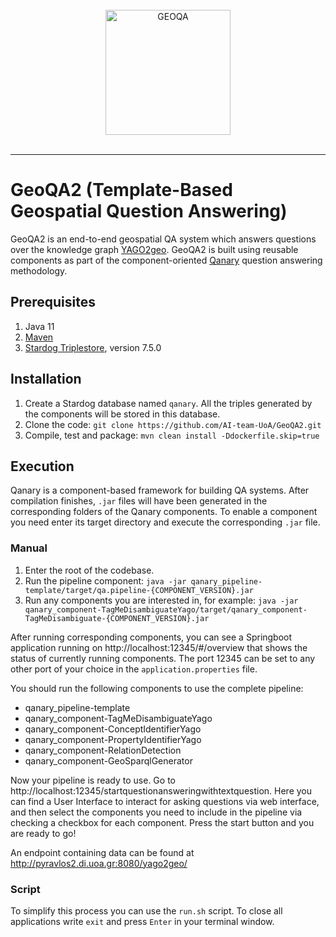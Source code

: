 <div align="center">
<br>
<img align="center" src="https://github.com/AI-team-UoA/GeoQA2/blob/main/GEOQA_logo.png?raw=true" alt="GEOQA" width="200"/>
</div>
<br>
<div align="center">
</div>

---

# GeoQA2 (Template-Based Geospatial Question Answering)

GeoQA2 is an end-to-end geospatial QA system which answers questions over the knowledge graph [YAGO2geo](https://yago2geo.di.uoa.gr/). GeoQA2 is built using reusable components as part of the component-oriented [Qanary](https://github.com/WDAqua/Qanary/) question answering methodology.

## Prerequisites
1. Java 11
2. [Maven](https://maven.apache.org)
3. [Stardog Triplestore](http://stardog.com/), version 7.5.0

## Installation

1. Create a Stardog database named `qanary`. All the triples generated by the components will be stored in this database.
2. Clone the code: `git clone https://github.com/AI-team-UoA/GeoQA2.git`
3. Compile, test and package: `mvn clean install -Ddockerfile.skip=true`

## Execution

Qanary is a component-based framework for building QA systems. After compilation finishes, `.jar` files will have been generated in the corresponding folders of the Qanary components. To enable a component you need enter its target directory and execute the corresponding `.jar` file.

### Manual

1. Enter the root of the codebase.
2. Run the pipeline component: `java -jar qanary_pipeline-template/target/qa.pipeline-{COMPONENT_VERSION}.jar`
3. Run any components you are interested in, for example: `java -jar qanary_component-TagMeDisambiguateYago/target/qanary_component-TagMeDisambiguate-{COMPONENT_VERSION}.jar`

After running corresponding components, you can see a Springboot application running on http://localhost:12345/#/overview that shows the status of currently running components. The port 12345 can be set to any other port of your choice in the `application.properties` file.

You should run the following components to use the complete pipeline:
- qanary_pipeline-template
- qanary_component-TagMeDisambiguateYago
- qanary_component-ConceptIdentifierYago
- qanary_component-PropertyIdentifierYago
- qanary_component-RelationDetection
- qanary_component-GeoSparqlGenerator

Now your pipeline is ready to use. Go to http://localhost:12345/startquestionansweringwithtextquestion. Here you can find a User Interface to interact for asking questions via web interface, and then select the components you need to include in the pipeline via checking a checkbox for each component. Press the start button and you are ready to go!

An endpoint containing data can be found at http://pyravlos2.di.uoa.gr:8080/yago2geo/

### Script

To simplify this process you can use the `run.sh` script. To close all applications write `exit` and press `Enter` in your terminal window.
